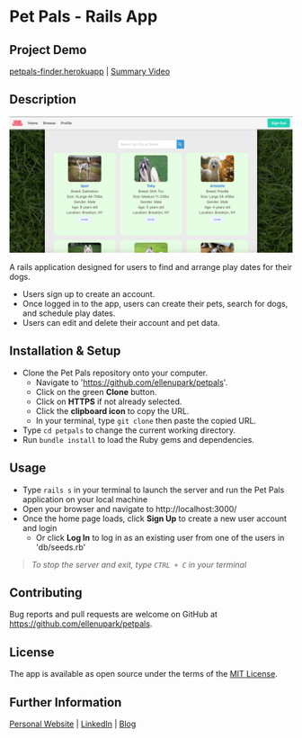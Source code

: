# Pet Pals - Rails App

## Project Demo

[petpals-finder.herokuapp](https://petpals-finder.herokuapp.com/) | [Summary Video](https://www.youtube.com/watch?v=deORxiINv8I)

## Description

<img src="./public/seed_images/githubimage.png" width="600">

A rails application designed for users to find and arrange play dates for their dogs.
* Users sign up to create an account.
* Once logged in to the app, users can create their pets, search for dogs, and schedule play dates.
* Users can edit and delete their account and pet data.

## Installation & Setup

* Clone the Pet Pals repository onto your computer.
  * Navigate to 'https://github.com/ellenupark/petpals'.
  * Click on the green **Clone** button.
  * Click on **HTTPS** if not already selected.
  * Click the **clipboard icon** to copy the URL.
  * In your terminal, type `git clone` then paste the copied URL.
* Type `cd petpals` to change the current working directory.
* Run `bundle install` to load the Ruby gems and dependencies.

## Usage

* Type `rails s` in your terminal to launch the server and run the Pet Pals application on your local machine
* Open your browser and navigate to http://localhost:3000/
* Once the home page loads, click **Sign Up** to create a new user account and login
  * Or click **Log In** to log in as an existing user from one of the users in 'db/seeds.rb'
> _To stop the server and exit, type `CTRL + C` in your terminal_

## Contributing

Bug reports and pull requests are welcome on GitHub at https://github.com/ellenupark/petpals.

## License
The app is available as open source under the terms of the [MIT License](https://opensource.org/licenses/MIT).

## Further Information
[Personal Website](https://ellenupark.github.io) | [LinkedIn](http://www.linkedin.com/in/ellenupark) | [Blog](https://ellen-park.medium.com/)